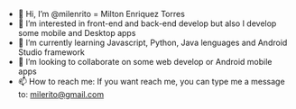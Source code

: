 - 👋 Hi, I’m @milenrito = Milton Enriquez Torres
- 👀 I’m interested in front-end and back-end develop but also I develop some mobile and Desktop apps
- 🌱 I’m currently learning Javascript, Python, Java lenguages and Android Studio framework
- 💞️ I’m looking to collaborate on some web develop or Android mobile apps
- 📫 How to reach me: If you want reach me, you can type me a message to: milerito@gmail.com

<!---
milenrito/milenrito is a ✨ special ✨ repository because its `README.md` (this file) appears on your GitHub profile.
You can click the Preview link to take a look at your changes.
--->
